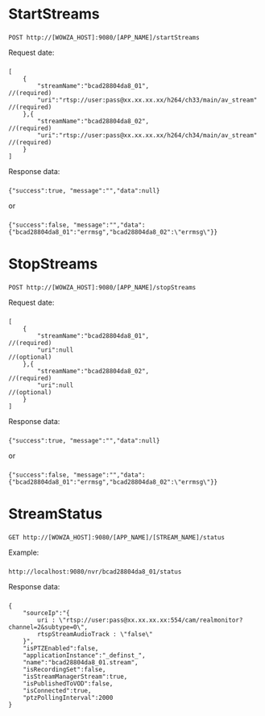 # StartStreams
###
    POST http://[WOWZA_HOST]:9080/[APP_NAME]/startStreams
Request date:
###
    [
        {
            "streamName":"bcad28804da8_01",                                 //(required)
            "uri":"rtsp://user:pass@xx.xx.xx.xx/h264/ch33/main/av_stream"   //(required)
        },{
            "streamName":"bcad28804da8_02",                                 //(required)
            "uri":"rtsp://user:pass@xx.xx.xx.xx/h264/ch34/main/av_stream"   //(required)
        }
    ]
Response data:
###
    {"success":true, "message":"","data":null}
or
###
    {"success":false, "message":"","data":{"bcad28804da8_01":"errmsg","bcad28804da8_02":\"errmsg\"}}

# StopStreams
###
    POST http://[WOWZA_HOST]:9080/[APP_NAME]/stopStreams
Request date:
###
    [
        {
            "streamName":"bcad28804da8_01",                                 //(required)
            "uri":null                                                      //(optional)
        },{
            "streamName":"bcad28804da8_02",                                 //(required)
            "uri":null                                                      //(optional)
        }
    ]
Response data:
###
    {"success":true, "message":"","data":null}
or
###
    {"success":false, "message":"","data":{"bcad28804da8_01":"errmsg","bcad28804da8_02":\"errmsg\"}}

# StreamStatus
###
    GET http://[WOWZA_HOST]:9080/[APP_NAME]/[STREAM_NAME]/status
Example:
###
    http://localhost:9080/nvr/bcad28804da8_01/status
Response data:
###
    {
        "sourceIp":"{
            uri : \"rtsp://user:pass@xx.xx.xx.xx:554/cam/realmonitor?channel=2&subtype=0\",
            rtspStreamAudioTrack : \"false\"
        }",
        "isPTZEnabled":false,
        "applicationInstance":"_definst_",
        "name":"bcad28804da8_01.stream",
        "isRecordingSet":false,
        "isStreamManagerStream":true,
        "isPublishedToVOD":false,
        "isConnected":true,
        "ptzPollingInterval":2000
    }